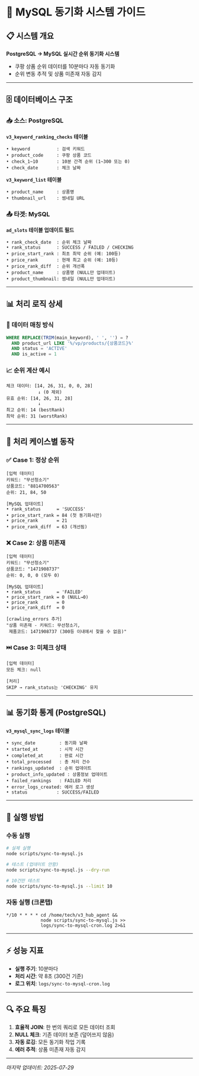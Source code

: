 # 🔄 MySQL 동기화 시스템 가이드

## 📋 시스템 개요
**PostgreSQL → MySQL 실시간 순위 동기화 시스템**
- 쿠팡 상품 순위 데이터를 10분마다 자동 동기화
- 순위 변동 추적 및 상품 미존재 자동 감지

---

## 🗄️ 데이터베이스 구조

### 📥 소스: PostgreSQL
**`v3_keyword_ranking_checks` 테이블**
```
• keyword          : 검색 키워드
• product_code     : 쿠팡 상품 코드  
• check_1~10       : 10분 간격 순위 (1~300 또는 0)
• check_date       : 체크 날짜
```

**`v3_keyword_list` 테이블**
```
• product_name     : 상품명
• thumbnail_url    : 썸네일 URL
```

### 📤 타겟: MySQL
**`ad_slots` 테이블 업데이트 필드**
```
• rank_check_date  : 순위 체크 날짜
• rank_status      : SUCCESS / FAILED / CHECKING
• price_start_rank : 최초 최악 순위 (예: 100등)
• price_rank       : 현재 최고 순위 (예: 10등)  
• price_rank_diff  : 순위 개선폭
• product_name     : 상품명 (NULL만 업데이트)
• product_thumbnail: 썸네일 (NULL만 업데이트)
```

---

## 📊 처리 로직 상세

### 🎯 데이터 매칭 방식
```sql
WHERE REPLACE(TRIM(main_keyword), ' ', '') = ?
  AND product_url LIKE '%/vp/products/{상품코드}%'
  AND status = 'ACTIVE'
  AND is_active = 1
```

### 📈 순위 계산 예시
```
체크 데이터: [14, 26, 31, 0, 0, 28]
            ↓ (0 제외)
유효 순위: [14, 26, 31, 28]
            ↓
최고 순위: 14 (bestRank)
최악 순위: 31 (worstRank)
```

---

## 💾 처리 케이스별 동작

### ✅ Case 1: 정상 순위
```
[입력 데이터]
키워드: "무선청소기"
상품코드: "8814700563"
순위: 21, 84, 50

[MySQL 업데이트]
• rank_status      = 'SUCCESS'
• price_start_rank = 84 (첫 동기화시만)
• price_rank       = 21
• price_rank_diff  = 63 (개선됨)
```

### ❌ Case 2: 상품 미존재
```
[입력 데이터]
키워드: "무선청소기"
상품코드: "1471908737"
순위: 0, 0, 0 (모두 0)

[MySQL 업데이트]
• rank_status      = 'FAILED'
• price_start_rank = 0 (NULL→0)
• price_rank       = 0
• price_rank_diff  = 0

[crawling_errors 추가]
"상품 미존재 - 키워드: 무선청소기, 
 제품코드: 1471908737 (300등 이내에서 찾을 수 없음)"
```

### ⏭️ Case 3: 미체크 상태
```
[입력 데이터]
모든 체크: null

[처리]
SKIP → rank_status는 'CHECKING' 유지
```

---

## 📊 동기화 통계 (PostgreSQL)

**`v3_mysql_sync_logs` 테이블**
```
• sync_date         : 동기화 날짜
• started_at        : 시작 시간
• completed_at      : 완료 시간
• total_processed   : 총 처리 건수
• rankings_updated  : 순위 업데이트
• product_info_updated : 상품정보 업데이트
• failed_rankings   : FAILED 처리
• error_logs_created: 에러 로그 생성
• status           : SUCCESS/FAILED
```

---

## 🚀 실행 방법

### 수동 실행
```bash
# 실제 실행
node scripts/sync-to-mysql.js

# 테스트 (업데이트 안함)
node scripts/sync-to-mysql.js --dry-run

# 10건만 테스트
node scripts/sync-to-mysql.js --limit 10
```

### 자동 실행 (크론탭)
```
*/10 * * * * cd /home/tech/v3_hub_agent && 
             node scripts/sync-to-mysql.js >> 
             logs/sync-to-mysql-cron.log 2>&1
```

---

## ⚡ 성능 지표
- **실행 주기**: 10분마다
- **처리 시간**: 약 8초 (300건 기준)
- **로그 위치**: `logs/sync-to-mysql-cron.log`

---

## 🔍 주요 특징
1. **효율적 JOIN**: 한 번의 쿼리로 모든 데이터 조회
2. **NULL 체크**: 기존 데이터 보존 (덮어쓰지 않음)
3. **자동 로깅**: 모든 동기화 작업 기록
4. **에러 추적**: 상품 미존재 자동 감지

---

_마지막 업데이트: 2025-07-29_